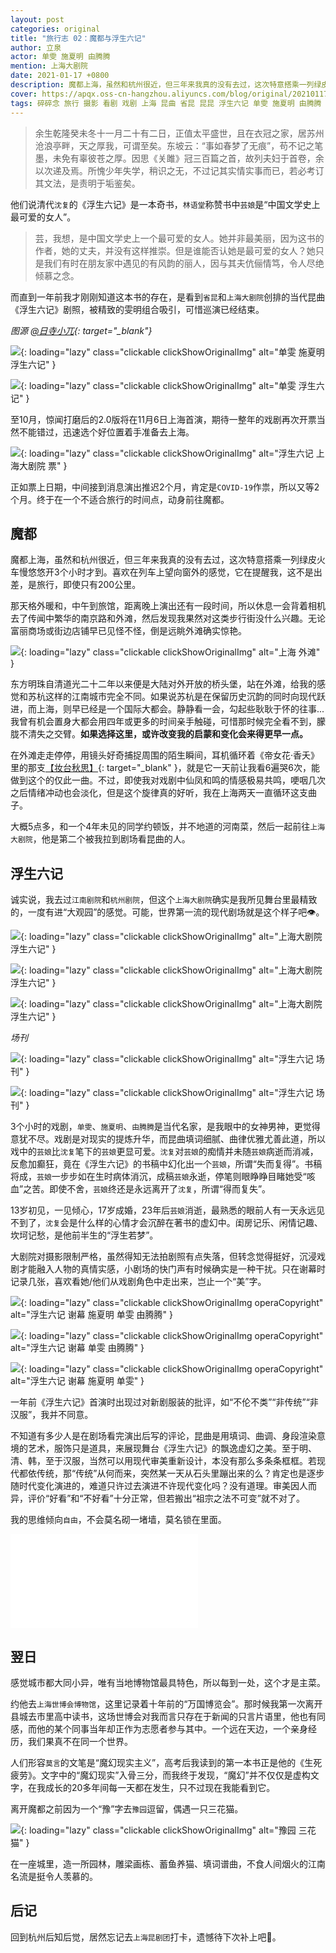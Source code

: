 ```yaml
---
layout: post
categories: original
title: "旅行志 02：魔都与浮生六记"
author: 立泉
actor: 单雯 施夏明 由腾腾
mention: 上海大剧院
date: 2021-01-17 +0800
description: 魔都上海，虽然和杭州很近，但三年来我真的没有去过，这次特意搭乘一列绿皮火车，慢悠悠开了3个小时才到。我很喜欢在列车上望向窗外的感觉，它在提醒我，这不是出差，是旅行，即使只有200公里。
cover: https://apqx.oss-cn-hangzhou.aliyuncs.com/blog/original/20210117/kunqv_fushengliuji_05_thumb.jpg
tags: 碎碎念 旅行 摄影 看剧 戏剧 上海 昆曲 省昆 昆昆 浮生六记 单雯 施夏明 由腾腾 上海大剧院
---
```


> 余生乾隆癸未冬十一月二十有二日，正值太平盛世，且在衣冠之家，居苏州沧浪亭畔，天之厚我，可谓至矣。东坡云：“事如春梦了无痕”，苟不记之笔墨，未免有辜彼苍之厚。因思《关雎》冠三百篇之首，故列夫妇于首卷，余以次递及焉。所愧少年失学，稍识之无，不过记其实情实事而已，若必考订其文法，是责明于垢鉴矣。

他们说清代`沈复`的《浮生六记》是一本奇书，`林语堂`称赞书中`芸娘`是“中国文学史上最可爱的女人”。

> 芸，我想，是中国文学史上一个最可爱的女人。她并非最美丽，因为这书的作者，她的丈夫，并没有这样推崇。但是谁能否认她是最可爱的女人？她只是我们有时在朋友家中遇见的有风韵的丽人，因与其夫伉俪情笃，令人尽绝倾慕之念。

而直到一年前我才刚刚知道这本书的存在，是看到`省昆`和`上海大剧院`创排的当代昆曲《浮生六记》剧照，被精致的雯明组合吸引，可惜巡演已经结束。

*图源 [@日寺小兀](https://weibo.com/u/1904421574){: target="_blank"}*

![](https://apqx.oss-cn-hangzhou.aliyuncs.com/blog/original/20210117/kunqv_fushengliuji_thumb.jpg){: loading="lazy" class="clickable clickShowOriginalImg" alt="单雯 施夏明 浮生六记" }

![](https://apqx.oss-cn-hangzhou.aliyuncs.com/blog/original/20210117/kunqv_fushengliuji_01_thumb.jpg){: loading="lazy" class="clickable clickShowOriginalImg" alt="单雯 浮生六记" }

至10月，惊闻打磨后的2.0版将在11月6日上海首演，期待一整年的戏剧再次开票当然不能错过，迅速选个好位置着手准备去上海。

![](https://apqx.oss-cn-hangzhou.aliyuncs.com/blog/original/20210117/kunqv_fushengliuji_ticket_thumb.jpg){: loading="lazy" class="clickable clickShowOriginalImg" alt="浮生六记 上海大剧院 票" }

正如票上日期，中间接到消息演出推迟2个月，肯定是`COVID-19`作祟，所以又等2个月。终于在一个不适合旅行的时间点，动身前往魔都。

## 魔都

魔都上海，虽然和杭州很近，但三年来我真的没有去过，这次特意搭乘一列绿皮火车慢悠悠开3个小时才到。喜欢在列车上望向窗外的感觉，它在提醒我，这不是出差，是旅行，即使只有200公里。

那天格外暖和，中午到旅馆，距离晚上演出还有一段时间，所以休息一会背着相机去了传闻中繁华的南京路和外滩，然后发现我果然对这类步行街没什么兴趣。无论富丽商场或街边店铺早已见怪不怪，倒是远眺外滩确实惊艳。

![](https://apqx.oss-cn-hangzhou.aliyuncs.com/blog/original/20210117/shanghai_waitan_thumb.jpg){: loading="lazy" class="clickable clickShowOriginalImg" alt="上海 外滩" }

东方明珠自清道光二十二年以来便是大陆对外开放的桥头堡，站在外滩，给我的感觉和苏杭这样的江南城市完全不同。如果说苏杭是在保留历史沉韵的同时向现代跃进，而上海，则早已经是一个国际大都会。静静看一会，勾起些耿耿于怀的往事...我曾有机会置身大都会用四年或更多的时间亲手触碰，可惜那时候完全看不到，朦胧不清失之交臂。**如果选择这里，或许改变我的启蒙和变化会来得更早一点。**

在外滩走走停停，用镜头好奇捕捉周围的陌生瞬间，耳机循环着《帝女花·香夭》里的那支[【妆台秋思】](https://www.bilibili.com/video/BV1Ly4y1m7Tu){: target="_blank" }，就是它一天前让我看6遍哭6次，能做到这个的仅此一曲。不过，即使我对戏剧中仙凤和鸣的情感极易共鸣，哽咽几次之后情绪冲动也会淡化，但是这个旋律真的好听，我在上海两天一直循环这支曲子。

大概5点多，和一个4年未见的同学约顿饭，并不地道的河南菜，然后一起前往`上海大剧院`，他是第二个被我拉到剧场看昆曲的人。

## 浮生六记

诚实说，我去过`江南剧院`和`杭州剧院`，但这个`上海大剧院`确实是我所见舞台里最精致的，一度有进“大观园”的感觉。可能，世界第一流的现代剧场就是这个样子吧👁️。

![](https://apqx.oss-cn-hangzhou.aliyuncs.com/blog/original/20210117/kunqv_fushengliuji_06_thumb.jpg){: loading="lazy" class="clickable clickShowOriginalImg" alt="上海大剧院 浮生六记" }

![](https://apqx.oss-cn-hangzhou.aliyuncs.com/blog/original/20210117/kunqv_fushengliuji_05_thumb.jpg){: loading="lazy" class="clickable clickShowOriginalImg" alt="上海大剧院 浮生六记" }

![](https://apqx.oss-cn-hangzhou.aliyuncs.com/blog/original/20210117/kunqv_fushengliuji_03_thumb.jpg){: loading="lazy" class="clickable clickShowOriginalImg" alt="上海大剧院 浮生六记" }

*场刊*

![](https://apqx.oss-cn-hangzhou.aliyuncs.com/blog/original/20210117/kunqv_fushengliuji_02_thumb.jpg){: loading="lazy" class="clickable clickShowOriginalImg" alt="浮生六记 场刊" }

![](https://apqx.oss-cn-hangzhou.aliyuncs.com/blog/original/20210117/kunqv_fushengliuji_04_thumb.jpg){: loading="lazy" class="clickable clickShowOriginalImg" alt="浮生六记 场刊" }

3个小时的戏剧，`单雯`、`施夏明`、`由腾腾`是当代名家，是我眼中的女神男神，更觉得意犹不尽。戏剧是对现实的提炼升华，而昆曲填词细腻、曲律优雅尤善此道，所以戏中的`芸娘`比`沈复`笔下的`芸娘`更显可爱。`沈复`对`芸娘`的痴情并未随`芸娘`病逝而消减，反愈加癫狂，竟在《浮生六记》的书稿中幻化出一个`芸娘`，所谓“失而复得”。书稿将成，`芸娘`一步步如在生时病体消沉，成稿`芸娘`永逝，停笔则眼睁睁目睹她受“咳血”之苦。即使不舍，`芸娘`终还是永远离开了`沈复`，所谓“得而复失”。

13岁初见，一见倾心，17岁成婚，23年后`芸娘`消逝，最熟悉的眼前人有一天永远见不到了，`沈复`会是什么样的心情才会沉醉在著书的虚幻中。闺房记乐、闲情记趣、坎坷记愁，是他前半生的“浮生若梦”。

大剧院对摄影限制严格，虽然得知无法拍剧照有点失落，但转念觉得挺好，沉浸戏剧才能融入人物的真情实感，小剧场的快门声有时候确实是一种干扰。只在谢幕时记录几张，喜欢看她/他们从戏剧角色中走出来，岂止一个“美”字。

![](https://apqx.oss-cn-hangzhou.aliyuncs.com/blog/original/20210117/kunqv_fushengliuji_07_thumb.jpg){: loading="lazy" class="clickable clickShowOriginalImg operaCopyright" alt="浮生六记 谢幕 施夏明 单雯 由腾腾" }

![](https://apqx.oss-cn-hangzhou.aliyuncs.com/blog/original/20210117/kunqv_fushengliuji_08_thumb.jpg){: loading="lazy" class="clickable clickShowOriginalImg operaCopyright" alt="浮生六记 谢幕 单雯 由腾腾" }

![](https://apqx.oss-cn-hangzhou.aliyuncs.com/blog/original/20210117/kunqv_fushengliuji_09_thumb.jpg){: loading="lazy" class="clickable clickShowOriginalImg operaCopyright" alt="浮生六记 谢幕 施夏明 单雯" }

一年前《浮生六记》首演时出现过对新剧服装的批评，如“不伦不类”“非传统”“非汉服”，我并不同意。

不知道有多少人是在剧场看完演出后写的评论，昆曲是用填词、曲调、身段渲染意境的艺术，服饰只是道具，来展现舞台《浮生六记》的飘逸虚幻之美。至于明、清、韩，至于汉服，当然可以用现代审美重新设计，本没有那么多条条框框。若现代都依传统，那“传统”从何而来，突然某一天从石头里蹦出来的么？肯定也是逐步随时代变化演进的，难道只许过去演进不许现代变化吗？没有道理。审美因人而异，评价“好看”和“不好看”十分正常，但若搬出“祖宗之法不可变”就不对了。

我的思维倾向`自由`，不会莫名砌一堵墙，莫名锁在里面。

<div class="video-container">
    <iframe loading="lazy" src="//player.bilibili.com/player.html?aid=671187442&bvid=BV15U4y147jD&cid=283287734&page=1&autoplay=0" scrolling="no" border="0" frameborder="no" framespacing="0" allowfullscreen="true"> </iframe>
</div>

## 翌日

感觉城市都大同小异，唯有当地博物馆最具特色，所以每到一处，这个才是主菜。

约他去`上海世博会博物馆`，这里记录着十年前的“万国博览会”。那时候我第一次离开县城去市里高中读书，这场世博会对我而言只存在于新闻的只言片语里，他也有同感，而他的某个同事当年却正作为志愿者参与其中。一个远在天边，一个亲身经历，我们果真不在同一个世界。

人们形容`莫言`的文笔是“魔幻现实主义”，高考后我读到的第一本书正是他的《生死疲劳》。文字中的“魔幻现实”入骨三分，而我终于发现，“魔幻”并不仅仅是虚构文字，在我成长的20多年间每一天都在发生，只不过现在我能看到它。

离开魔都之前因为一个“豫”字去`豫园`逗留，偶遇一只三花猫。

![](https://apqx.oss-cn-hangzhou.aliyuncs.com/blog/original/20210117/shanghai_yuyuan_thumb.jpg){: loading="lazy" class="clickable clickShowOriginalImg" alt="豫园 三花猫" }

在一座城里，造一所园林，雕梁画栋、蓄鱼养猫、填词谱曲，不食人间烟火的江南名流是挺令人羡慕的。

## 后记

回到杭州后知后觉，居然忘记去`上海昆剧团`打卡，遗憾待下次补上吧🤥。